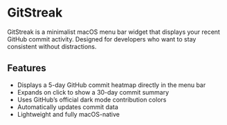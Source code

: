 # GitStreak  

GitStreak is a minimalist macOS menu bar widget that displays your recent GitHub commit activity. Designed for developers who want to stay consistent without distractions.  

## Features  

- Displays a 5-day GitHub commit heatmap directly in the menu bar  
- Expands on click to show a 30-day commit summary  
- Uses GitHub’s official dark mode contribution colors  
- Automatically updates commit data  
- Lightweight and fully macOS-native  


